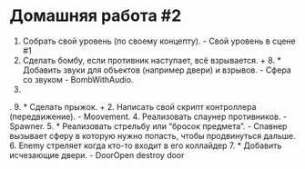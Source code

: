 # Домашняя работа #2
1. Собрать свой уровень (по своему концепту). - Свой уровень в сцене #1
3. Сделать бомбу, если противник наступает, всё взрывается. + 8. * Добавить звуки для объектов (например двери) и взрывов. - Сфера со звуком - BombWithAudio.
4. 
.  9. * Сделать прыжок. + 2. Написать свой скрипт контроллера (передвижение). - Moovement.
4. Реализовать спаунер противников. - Spawner.
5. * Реализовать стрельбу или “бросок предмета”. - Спавнер вызывает сферу в которую нужно попасть, чтобы продвинуться дальше.
6. Enemy стреляет когда кто-то входит в его коллайдер
7. * Добавить исчезающие двери. - DoorOpen destroy door
